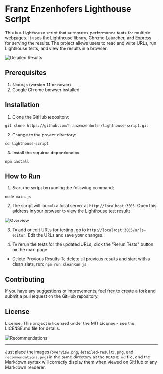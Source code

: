 

# Franz Enzenhofers Lighthouse Script

This is a Lighthouse script that automates performance tests for multiple webpages. It uses the Lighthouse library, Chrome Launcher, and Express for serving the results. The project allows users to read and write URLs, run Lighthouse tests, and view the results in a browser.


![Detailed Results](detailed-results.png)

## Prerequisites

1. Node.js (version 14 or newer)
2. Google Chrome browser installed

## Installation

1. Clone the GitHub repository:

`git clone https://github.com/franzenzenhofer/lighthouse-script.git`

2. Change to the project directory:

`cd lighthouse-script`

3. Install the required dependencies

`npm install`

## How to Run

1. Start the script by running the following command:

`node main.js`

2. The script will launch a local server at `http://localhost:3005`. Open this address in your browser to view the Lighthouse test results.

![Overview](overview.png)


3. To add or edit URLs for testing, go to `http://localhost:3005/urls-editor`. Edit the URLs and save your changes.

4. To rerun the tests for the updated URLs, click the "Rerun Tests" button on the main page.



- Delete Previous Results To delete all previous results and start with a clean slate, run: `npm run cleanRun.js`

## Contributing

If you have any suggestions or improvements, feel free to create a fork and submit a pull request on the GitHub repository.

## License

License: This project is licensed under the MIT License - see the LICENSE.md file for details.

![Recommendations](recommendations.png)

---

Just place the images (`overview.png`, `detailed-results.png`, and `recommendations.png`) in the same directory as the `README.md` file, and the Markdown syntax will correctly display them when viewed on GitHub or any Markdown renderer.
